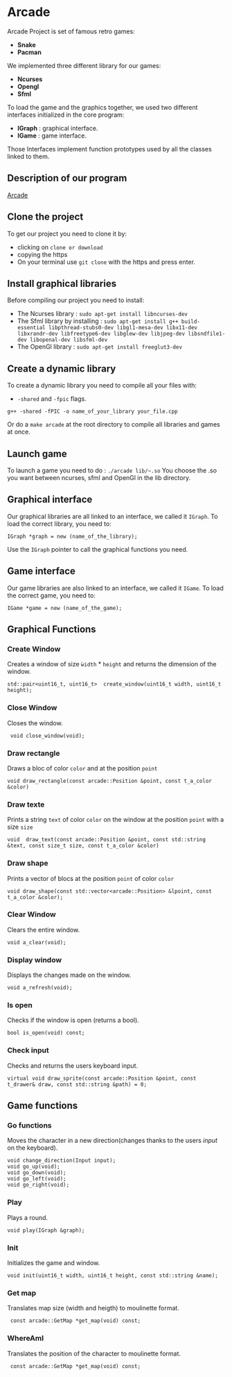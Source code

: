 Arcade
======
Arcade Project is set of famous retro games:
- **Snake**
- **Pacman**


We implemented three different library for our games:
- **Ncurses**
- **Opengl**
- **Sfml**

To load the game and the graphics together, we used two different interfaces initialized in the core program:
- **IGraph** : graphical interface.
- **IGame** : game interface.

Those Interfaces implement function prototypes used by all the classes linked to them.

## Description of our program

[Arcade](arcade.png)


## Clone the project

To get our project you need to clone it by:
- clicking on `clone or download`
- copying the https
- On your terminal use `git clone` with the https and press enter.

## Install graphical libraries

Before compiling our project you need to install:
- The Ncurses library : `sudo apt-get install libncurses-dev`
- The Sfml library by installing : `sudo apt-get install g++ build-essential libpthread-stubs0-dev libgl1-mesa-dev libx11-dev libxrandr-dev libfreetype6-dev libglew-dev libjpeg-dev libsndfile1-dev libopenal-dev libsfml-dev`
- The OpenGl library : `sudo apt-get install freeglut3-dev`

## Create a dynamic library

To create a dynamic library you need to compile all your files with:
- `-shared` and `-fpic` flags.

```
g++ -shared -fPIC -o name_of_your_library your_file.cpp
```

Or do a `make arcade` at the root directory to compile all libraries and games at once.

## Launch game

To launch a game you need to do : `./arcade lib/~.so`
You choose the .so you want between ncurses, sfml and OpenGl in the lib directory.

## Graphical interface

Our graphical libraries are all linked to an interface, we called it `IGraph`.
To load the correct library, you need to:

```
IGraph *graph = new (name_of_the_library);
```

Use the `IGraph` pointer to call the graphical functions you need.

## Game interface

Our game libraries are also linked to an interface, we called it `IGame`.
To load the correct game, you need to:

```
IGame *game = new (name_of_the_game);
```

## Graphical Functions

### Create Window

Creates a window of size `ẁidth` * `height` and returns the dimension of the window.
```
std::pair<uint16_t, uint16_t>  create_window(uint16_t width, uint16_t height);
```
### Close Window

Closes the window.
 ```
  void close_window(void);
   ```

### Draw rectangle

Draws a bloc of color `color` and at the position `point`
```
void draw_rectangle(const arcade::Position &point, const t_a_color &color)
```

### Draw texte

Prints a string `text` of color `color` on the window at the position `point` with a size `size`
```
void  draw_text(const arcade::Position &point, const std::string &text, const size_t size, const t_a_color &color)
```

### Draw shape

Prints a vector of blocs at the position `point` of color `color`

```
void draw_shape(const std::vector<arcade::Position> &lpoint, const t_a_color &color);
```

### Clear Window

Clears the entire window.

```
void a_clear(void);
```

### Display window

Displays the changes made on the window.

```
void a_refresh(void);
```

### Is open

Checks if the window is open (returns a bool).

```
bool is_open(void) const;
```

### Check input

Checks and returns the users keyboard input.

```
virtual void draw_sprite(const arcade::Position &point, const t_drawer& draw, const std::string &path) = 0;
```

## Game functions

### Go functions

Moves the character in a new direction(changes thanks to the users *input* on the keyboard).

```
void change_direction(Input input);
void go_up(void);
void go_down(void);
void go_left(void);
void go_right(void);
```

### Play

Plays a round.

```
void play(IGraph &graph);
```

### Init

Initializes the game and window.

```
void init(uint16_t width, uint16_t height, const std::string &name);
```

### Get map

Translates map size (width and heigth) to moulinette format.

```
 const arcade::GetMap *get_map(void) const;
 ```

### WhereAmI

Translates the position of the character to moulinette format.

```
 const arcade::GetMap *get_map(void) const;
 ```